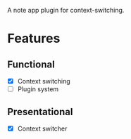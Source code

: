 A note app plugin for context-switching.

# Features

## Functional
- [x] Context switching
- [ ] Plugin system

## Presentational
- [x] Context switcher
